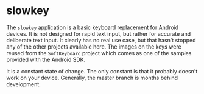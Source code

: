 slowkey
=======

The `slowkey` application is a basic keyboard replacement for Android devices. It is not designed for rapid text input, but rather for accurate and deliberate text input. It clearly has no real use case, but that hasn't stopped any of the other projects available here. The images on the keys were reused from the `SoftKeyboard` project which comes as one of the samples provided with the Android SDK. 


It is a constant state of change. The only constant is that it probably doesn't work on your device. Generally, the master branch is months behind development.
